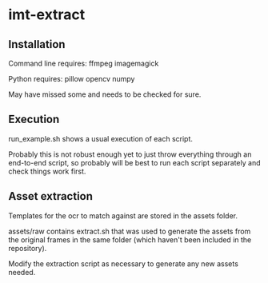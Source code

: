 # imt-extract

## Installation

Command line requires: ffmpeg imagemagick 
         
Python requires: pillow opencv numpy

May have missed some and needs to be checked for sure.

## Execution

run_example.sh shows a usual execution of each script.

Probably this is not robust enough yet to just throw everything through an end-to-end script, so probably will be best to run each script separately and check things work first.

## Asset extraction

Templates for the ocr to match against are stored in the assets folder.

assets/raw contains extract.sh that was used to generate the assets from the original frames in the same folder (which haven't been included in the repository).

Modify the extraction script as necessary to generate any new assets needed.
